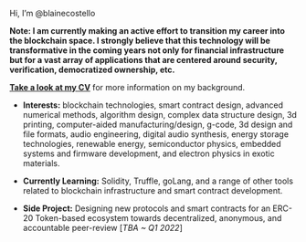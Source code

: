 Hi, I’m @blainecostello

**Note: I am currently making an active effort to transition my career into the blockchain space.  I strongly believe that this technology will be transformative in the coming years not only for financial infrastructure but for a vast array of applications that are centered around security, verification, democratized ownership, etc.**

[**Take a look at my CV**](https://github.com/blainecostello/blainecostello/blob/main/BCostello_CVx.pdf) for more information on my background.



- **Interests:** blockchain technologies, smart contract design, advanced numerical methods, algorithm design, complex data structure design, 3d printing, computer-aided manufacturing/design, g-code, 3d design and file formats, audio engineering, digital audio synthesis, energy storage technologies, renewable energy, semiconductor physics, embedded systems and firmware development, and electron physics in exotic materials.

- **Currently Learning:** Solidity, Truffle, goLang, and a range of other tools related to blockchain infrastructure and smart contract development.

- **Side Project:** Designing new protocols and smart contracts for an ERC-20 Token-based ecosystem towards decentralized, anonymous, and accountable peer-review [_TBA ~ Q1 2022_]
